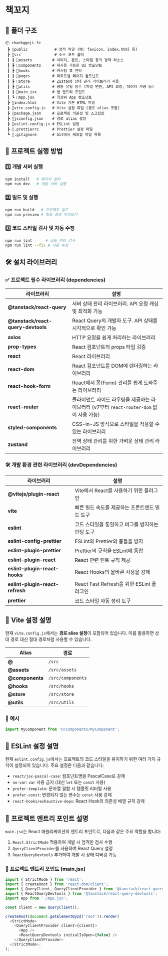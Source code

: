 # 책꼬지

## 📂 폴더 구조

```
📦 chaekggoji-fe
 ┣ 📂public            # 정적 파일 (예: favicon, index.html 등)
 ┣ 📂src               # 소스 코드 폴더
 ┃ ┣ 📂assets         # 이미지, 폰트, 스타일 등의 정적 리소스
 ┃ ┣ 📂components     # 재사용 가능한 UI 컴포넌트
 ┃ ┣ 📂hooks          # 커스텀 훅 관리
 ┃ ┣ 📂pages          # 라우트별 페이지 컴포넌트
 ┃ ┣ 📂store          # Zustand 상태 관리 라이브러리 사용
 ┃ ┣ 📂utils          # 공통 유틸 함수 (파일 변환, API 요청, 데이터 가공 등)
 ┃ ┣ 📜main.jsx       # 앱 엔트리 포인트
 ┃ ┗ 📜App.jsx        # 최상위 App 컴포넌트
 ┣ 📜index.html       # Vite 기본 HTML 파일
 ┣ 📜vite.config.js   # Vite 설정 파일 (경로 alias 포함)
 ┣ 📜package.json     # 프로젝트 의존성 및 스크립트
 ┣ 📜jsconfig.json    # 경로 alias 설정
 ┣ 📜eslint.config.js # ESLint 설정
 ┣ 📜.prettierrc      # Prettier 설정 파일
 ┗ 📜.gitignore       # Git에서 제외할 파일 목록
```

## 🚀 프로젝트 실행 방법

### 1️⃣ 개발 서버 실행

```sh
npm install   # 패키지 설치
npm run dev   # 개발 서버 실행
```

### 2️⃣ 빌드 및 실행

```sh
npm run build   # 프로젝트 빌드
npm run preview # 빌드 결과 미리보기
```

### 3️⃣ 코드 스타일 검사 및 자동 수정

```sh
npm run lint      # 코드 린트 검사
npm run lint --fix # 자동 수정
```

## 🛠️ 설치 라이브러리

### ✅ **프로젝트 필수 라이브러리 (dependencies)**

| 라이브러리                         | 설명                                                                                      |
| ---------------------------------- | ----------------------------------------------------------------------------------------- |
| **@tanstack/react-query**          | 서버 상태 관리 라이브러리. API 요청 캐싱 및 최적화 가능                                   |
| **@tanstack/react-query-devtools** | React Query의 개발자 도구. API 상태를 시각적으로 확인 가능                                |
| **axios**                          | HTTP 요청을 쉽게 처리하는 라이브러리                                                      |
| **prop-types**                     | React 컴포넌트의 props 타입 검증                                                          |
| **react**                          | React 라이브러리                                                                          |
| **react-dom**                      | React 컴포넌트를 DOM에 렌더링하는 라이브러리                                              |
| **react-hook-form**                | React에서 폼(Form) 관리를 쉽게 도와주는 라이브러리                                        |
| **react-router**                   | 클라이언트 사이드 라우팅을 제공하는 라이브러리 (v7부터 `react-router-dom` 없이 사용 가능) |
| **styled-components**              | CSS-in-JS 방식으로 스타일을 적용할 수 있는 라이브러리                                     |
| **zustand**                        | 전역 상태 관리를 위한 가벼운 상태 관리 라이브러리                                         |

### 🛠 **개발 환경 관련 라이브러리 (devDependencies)**

| 라이브러리                      | 설명                                             |
| ------------------------------- | ------------------------------------------------ |
| **@vitejs/plugin-react**        | Vite에서 React를 사용하기 위한 플러그인          |
| **vite**                        | 빠른 빌드 속도를 제공하는 프론트엔드 빌드 도구   |
| **eslint**                      | 코드 스타일을 통일하고 버그를 방지하는 린팅 도구 |
| **eslint-config-prettier**      | ESLint와 Prettier의 충돌을 방지                  |
| **eslint-plugin-prettier**      | Prettier의 규칙을 ESLint에 통합                  |
| **eslint-plugin-react**         | React 관련 린트 규칙 제공                        |
| **eslint-plugin-react-hooks**   | React Hooks의 올바른 사용을 강제                 |
| **eslint-plugin-react-refresh** | React Fast Refresh를 위한 ESLint 플러그인        |
| **prettier**                    | 코드 스타일 자동 정리 도구                       |

## 📂 **Vite 설정 설명**

현재 `vite.config.js`에서는 **경로 alias 설정**이 포함되어 있습니다. 이를 활용하면 상대 경로 대신 절대 경로처럼 사용할 수 있습니다.

| Alias           | 경로              |
| --------------- | ----------------- |
| **@**           | `/src`            |
| **@assets**     | `/src/assets`     |
| **@components** | `/src/components` |
| **@hooks**      | `/src/hooks`      |
| **@store**      | `/src/store`      |
| **@utils**      | `/src/utils`      |

### 📌 **예시**

```js
import MyComponent from '@/components/MyComponent';
```

## 📂 **ESLint 설정 설명**

현재 `eslint.config.js`에서는 프로젝트의 코드 스타일을 유지하기 위한 여러 가지 규칙이 설정되어 있습니다. 주요 설정은 다음과 같습니다:

- `react/jsx-pascal-case`: 컴포넌트명을 PascalCase로 강제
- `no-var`: `var` 사용 금지 (대신 `let` 또는 `const` 사용)
- `prefer-template`: 문자열 결합 시 템플릿 리터럴 사용
- `prefer-const`: 변경되지 않는 변수는 `const` 사용 강제
- `react-hooks/exhaustive-deps`: React Hook의 의존성 배열 규칙 강제

## 📂 **프로젝트 엔트리 포인트 설명**

`main.jsx`는 React 애플리케이션의 엔트리 포인트로, 다음과 같은 주요 역할을 합니다:

1. `React.StrictMode` 적용하여 개발 시 엄격한 검사 수행
2. `QueryClientProvider`를 사용하여 React Query 설정
3. `ReactQueryDevtools` 추가하여 개발 시 상태 디버깅 가능

### 📌 **프로젝트 엔트리 포인트 (main.jsx)**

```js
import { StrictMode } from 'react';
import { createRoot } from 'react-dom/client';
import { QueryClient, QueryClientProvider } from '@tanstack/react-query';
import { ReactQueryDevtools } from '@tanstack/react-query-devtools';
import App from './App.jsx';

const client = new QueryClient();

createRoot(document.getElementById('root')).render(
  <StrictMode>
    <QueryClientProvider client={client}>
      <App />
      <ReactQueryDevtools initialIsOpen={false} />
    </QueryClientProvider>
  </StrictMode>,
);
```
